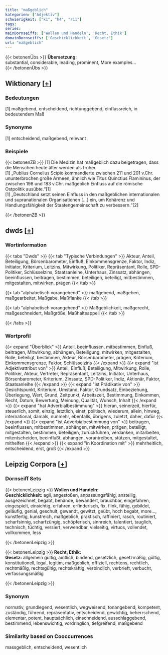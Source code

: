 ```yaml
---
title: "maßgeblich"
kategorien: ["Adjektiv"]
schwierigkeit: ["k1", "h4", "r11"]
tags:
series:
mainDornseiffs: ['Wollen und Handeln', 'Recht, Ethik']
domainDornseiffs: ['Geschicklichkeit', 'Gesetz']
url: "maßgeblich"
---
```


{{< betonenÜbs >}}
**Übersetzung:**  
substantial, considerable, leading, prominent, More examples...  
{{< /betonenÜbs >}}

## Wiktionary [[+](https://de.wiktionary.org/wiki/maßgeblich)]

### Bedeutungen
[1] maßgebend, entscheidend, richtunggebend, einflussreich, in bedeutendem Maß  

### Synonyme
[1] entscheidend, maßgebend, relevant  

### Beispiele
{{< betonenZB >}}
[1] Die Medizin hat maßgeblich dazu beigetragen, dass die Menschen heute älter werden als früher.  
[1] „Publius Cornelius Scipio kommandierte zwischen 211 und 201 v.Chr. ununterbrochen große Armeen, ähnlich wie Titus Quinctius Flamininus, der zwischen 198 und 183 v.Chr. maßgeblich Einfluss auf die römische Ostpolitik ausübte.“[1]  
[1] „Deutschland setzt seinen Einfluss in den maßgeblichen internationalen und supranationalen Organisationen […] ein, um Kohärenz und Handlungsfähigkeit der Staatengemeinschaft zu verbessern.“[2]  

{{< /betonenZB >}}


## dwds [[+](https://www.dwds.de/wb/maßgeblich)]

### Wortinformation
{{< tabs "Dwds" >}}
{{< tab "Typische Verbindungen" >}}
Akteur, Anteil, Beteiligung, Börsenbarometer, Einfluß, Einkommensgrenze, Faktor, Indiz, Initiator, Kriterium, Leitzins, Mitwirkung, Politiker, Repräsentant, Rolle, SPD-Politiker, Schlüsselzins, Staatsanleihe, Unterhaus, Zinssatz, abhängen, beeinflussen, beitragen, bestimmen, beteiligen, beteiligt, mitbestimmen, mitgestalten, mitwirken, prägen
{{< /tab >}}

{{< tab "alphabetisch vorangehend" >}}
maßgebend, maßgeben, maßgearbeitet, Maßgabe, Maßflanke
{{< /tab >}}

{{< tab "alphabetisch vorangehend" >}}
Maßgeblichkeit, maßgerecht, maßgeschneidert, Maßgröße, Maßhalteappell
{{< /tab >}}

{{< /tabs >}}

### Wortprofil
{{< expand "Überblick" >}} Anteil, beeinflussen, mitbestimmen, Einfluß, beitragen, Mitwirkung, abhängen, Beteiligung, mitwirken, mitgestalten, Rolle, beteiligt, bestimmen, Akteur, Börsenbarometer, prägen, Kriterium, Einkommensgrenze, Faktor, Schlüsselzins {{< /expand >}}
{{< expand "ist Adjektivattribut von" >}} Anteil, Einfluß, Beteiligung, Mitwirkung, Rolle, Politiker, Akteur, Vertreter, Repräsentant, Leitzins, Initiator, Unterhaus, Börsenbarometer, Kriterium, Zinssatz, SPD-Politiker, Indiz, Aktionär, Faktor, Staatsanleihe {{< /expand >}}
{{< expand "ist Prädikativ von" >}} Gesichtspunkt, Kriterium, Umstand, Faktor, Grundsatz, Einbeziehung, Überlegung, Wert, Grund, Zeitpunkt, Arbeitszeit, Bestimmung, Einkommen, Recht, Datum, Bewertung, Meinung, Qualität, Wunsch, Inhalt {{< /expand >}}
{{< expand "hat Adverbialbestimmung" >}} hieran, seinerzeit, hierfür, steuerlich, somit, einzig, letztlich, einst, politisch, wiederum, allein, hinweg, international, damals, nunmehr, ebenfalls, übrigens, zuletzt, daher, dafür {{< /expand >}}
{{< expand "ist Adverbialbestimmung von" >}} beitragen, beeinflussen, mitbestimmen, abhängen, mitwirken, prägen, beteiligt, mitgestalten, bestimmen, beteiligen, zurückführen, verdanken, mitarbeiten, mitentscheiden, beeinflußt, abhangen, vorantreiben, stützen, mitgestaltet, mithelfen {{< /expand >}}
{{< expand "in Koordination mit" >}} mehrheitlich, entscheidend, erst, groß {{< /expand >}}

## Leipzig Corpora [[+](https://corpora.uni-leipzig.de/en/res?word=maßgeblich&corpusId=deu_newscrawl-public_2018)]

### Dornseiff Sets
{{< betonenLeipzig >}}
**Wollen und Handeln:**  
**Geschicklichkeit:** agil, angestoßen, anpassungsfähig, anstellig, ausgezeichnet, begabt, behände, bewandert, brauchbar, eingefahren, eingespielt, einsichtig, erfahren, erfinderisch, fix, flink, fähig, gebildet, geläufig, genial, geschult, gewandt, gewitzt, geübt, hoch begabt, more..., kunstfertig, kunstreich, maßgeblich, praktisch, raffiniert, rasch, routiniert, scharfsinnig, scharfzüngig, schöpferisch, sinnreich, talentiert, tauglich, technisch, tüchtig, versiert, verwendbar, vielseitig, virtuos, vollendet, vollkommen, less  

{{< /betonenLeipzig >}}


{{< betonenLeipzig >}}
**Recht, Ethik:**  
**Gesetz:** allgemein gültig, amtlich, bindend, gesetzlich, gesetzmäßig, gültig, konstitutionell, legal, legitim, maßgeblich, offiziell, rechtens, rechtlich, rechtmäßig, rechtsgültig, rechtskräftig, verbindlich, verbrieft, verbucht, verfassungsmäßig  

{{< /betonenLeipzig >}}

### Synonym
normativ, grundlegend, wesentlich, wegweisend, tonangebend, kompetent, zuständig, führend, repräsentativ, entscheidend, gewichtig, beherrschend, elementar, potent, hauptsächlich, einschneidend, ausschlaggebend, bestimmend, lebenswichtig, vordringlich, tiefgreifend, maßgebend


### Similarity based on Cooccurrences
massgeblich, entscheidend, wesentlich

